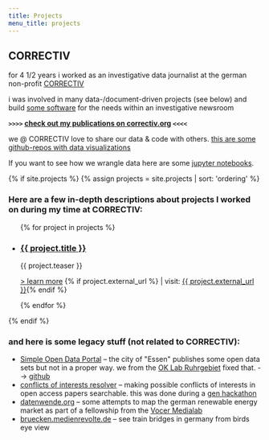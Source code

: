 ```yaml
---
title: Projects
menu_title: projects
---
```


## CORRECTIV

for 4 1/2 years i worked as an investigative data journalist at the german
non-profit [CORRECTIV](https://correctiv.org)

i was involved in many data-/document-driven projects (see below) and build
[some software](/software/) for the needs within an investigative newsroom

**`>>>>` [check out my publications on
correctiv.org](https://correctiv.org/correctiv/redaktion/team/simon-woerpel/)
`<<<<`**

we @ CORRECTIV love to share our data & code with others.
[this are some github-repos with data visualizations](https://github.com/correctiv?utf8=%E2%9C%93&q=viz&type=&language=)

If you want to see how we wrangle data here are some [jupyter
notebooks](https://github.com/correctiv?utf8=%E2%9C%93&q=notebook&type=&language=).

{% if site.projects %}
{% assign projects = site.projects | sort: 'ordering' %}

### Here are a few in-depth descriptions about projects I worked on during my time at CORRECTIV:

  <ul>
  {% for project in projects %}
    <li>
    <h3><a href="{{ project.url }}">{{ project.title }}</a></h3>
    <p>{{ project.teaser }}</p>
    <p>
    <a href="{{ project.url }}">> learn more</a>
      {% if project.external_url %} | visit: <a href="{{ project.external_url }}">{{ project.external_url }}</a>{% endif %}
    </p>
    </li>
  {% endfor %}
  </ul>
{% endif %}

### and here is some legacy stuff (not related to CORRECTIV):

- [Simple Open Data Portal](https://essen.openruhr.de/) – the city of "Essen" publishes some open data sets but not in a proper way. we from the [OK Lab Ruhrgebiet](https://codefor.de/ruhrgebiet/) fixed that. --> [github](https://github.com/CodeforRuhrgebiet/offenes-datenportal)
- [conflicts of interests resolver](https://coi.medienrevolte.de/) – making possible conflicts of interests in open access papers searchable. this was done during a [gen hackathon](https://www.globaleditorsnetwork.org/programmes/editors-lab/sz-editors-lab/)
- [datenwende.org](http://datenwende.org/) – some attempts to map the german renewable energy market as part of a fellowship from the [Vocer Medialab](http://www.vocer.org/medialab/)
- [bruecken.medienrevolte.de](https://bruecken.medienrevolte.de) – see train bridges in germany from birds eye view
